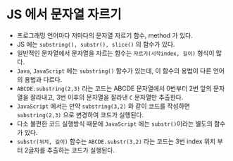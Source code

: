 # JS 에서 문자열 자르기

- 프로그래밍 언어마다 저마다의 문자열 자르기 함수, method 가 있다.
- JS 에는 `substring(), substr(), slice()` 의 함수가 있다.
- 일반적인 문자열에서 문자열을 자르는 함수는 `자르기(시작index, 길이)` 형식이 많다.
- `Java`, `JavaScript` 에는 `substring()` 함수가 있는데, 이 함수의 용법이 다른 언어의 용법과 다르다.
- `ABCDE.substring(2,3)` 라는 코드는 ABCDE 문자열에서 0번부터 2번 앞의 문자열을 잘라내고, 3번 이후의 문자열을 잘라낸 `C` 문자열만 추출한다.
- `JavaScript` 에서는 만약 `substring(3,2)` 와 같이 코드를 작성하면 `substring(2,3)` 으로 변경하여 코드가 실행된다.
- 다소 불편한 코드 실행방식 때문에 `JavaScript` 에는 `substr()`이라는 별도의 함수가 있다.
- `substr(위치, 길이)` 함수는 `ABCDE.substr(3,2)` 라는 코드는 3번 index 위치 부터 2글자를 추출하는 코드가 실행된다.
